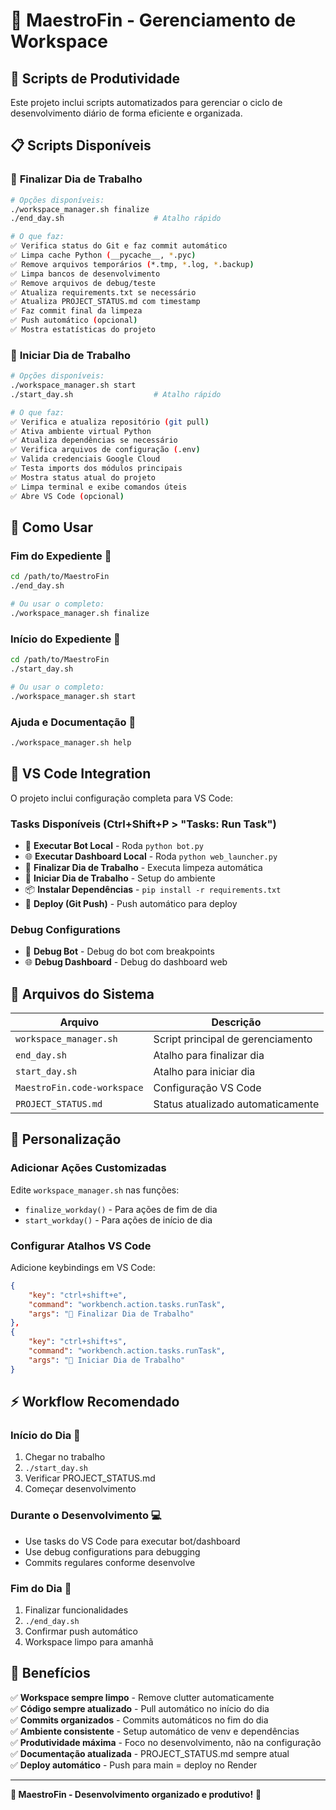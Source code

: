 # 🎼 MaestroFin - Gerenciamento de Workspace

## 🎯 **Scripts de Produtividade**

Este projeto inclui scripts automatizados para gerenciar o ciclo de desenvolvimento diário de forma eficiente e organizada.

## 📋 **Scripts Disponíveis**

### 🌙 **Finalizar Dia de Trabalho**
```bash
# Opções disponíveis:
./workspace_manager.sh finalize
./end_day.sh                    # Atalho rápido

# O que faz:
✅ Verifica status do Git e faz commit automático
✅ Limpa cache Python (__pycache__, *.pyc)
✅ Remove arquivos temporários (*.tmp, *.log, *.backup)
✅ Limpa bancos de desenvolvimento
✅ Remove arquivos de debug/teste
✅ Atualiza requirements.txt se necessário
✅ Atualiza PROJECT_STATUS.md com timestamp
✅ Faz commit final da limpeza
✅ Push automático (opcional)
✅ Mostra estatísticas do projeto
```

### 🌅 **Iniciar Dia de Trabalho**
```bash
# Opções disponíveis:
./workspace_manager.sh start
./start_day.sh                  # Atalho rápido

# O que faz:
✅ Verifica e atualiza repositório (git pull)
✅ Ativa ambiente virtual Python
✅ Atualiza dependências se necessário
✅ Verifica arquivos de configuração (.env)
✅ Valida credenciais Google Cloud
✅ Testa imports dos módulos principais
✅ Mostra status atual do projeto
✅ Limpa terminal e exibe comandos úteis
✅ Abre VS Code (opcional)
```

## 🚀 **Como Usar**

### **Fim do Expediente** 🌙
```bash
cd /path/to/MaestroFin
./end_day.sh

# Ou usar o completo:
./workspace_manager.sh finalize
```

### **Início do Expediente** 🌅
```bash
cd /path/to/MaestroFin
./start_day.sh

# Ou usar o completo:
./workspace_manager.sh start
```

### **Ajuda e Documentação** 📖
```bash
./workspace_manager.sh help
```

## 🔧 **VS Code Integration**

O projeto inclui configuração completa para VS Code:

### **Tasks Disponíveis** (Ctrl+Shift+P > "Tasks: Run Task")
- 🤖 **Executar Bot Local** - Roda `python bot.py`
- 🌐 **Executar Dashboard Local** - Roda `python web_launcher.py`
- 🧹 **Finalizar Dia de Trabalho** - Executa limpeza automática
- 🌅 **Iniciar Dia de Trabalho** - Setup do ambiente
- 📦 **Instalar Dependências** - `pip install -r requirements.txt`
- 🚀 **Deploy (Git Push)** - Push automático para deploy

### **Debug Configurations**
- 🤖 **Debug Bot** - Debug do bot com breakpoints
- 🌐 **Debug Dashboard** - Debug do dashboard web

## 📂 **Arquivos do Sistema**

| Arquivo | Descrição |
|---------|-----------|
| `workspace_manager.sh` | Script principal de gerenciamento |
| `end_day.sh` | Atalho para finalizar dia |
| `start_day.sh` | Atalho para iniciar dia |
| `MaestroFin.code-workspace` | Configuração VS Code |
| `PROJECT_STATUS.md` | Status atualizado automaticamente |

## 🎨 **Personalização**

### **Adicionar Ações Customizadas**
Edite `workspace_manager.sh` nas funções:
- `finalize_workday()` - Para ações de fim de dia
- `start_workday()` - Para ações de início de dia

### **Configurar Atalhos VS Code**
Adicione keybindings em VS Code:
```json
{
    "key": "ctrl+shift+e",
    "command": "workbench.action.tasks.runTask",
    "args": "🧹 Finalizar Dia de Trabalho"
},
{
    "key": "ctrl+shift+s",  
    "command": "workbench.action.tasks.runTask",
    "args": "🌅 Iniciar Dia de Trabalho"
}
```

## ⚡ **Workflow Recomendado**

### **Início do Dia** 🌅
1. Chegar no trabalho
2. `./start_day.sh`
3. Verificar PROJECT_STATUS.md
4. Começar desenvolvimento

### **Durante o Desenvolvimento** 💻
- Use tasks do VS Code para executar bot/dashboard
- Use debug configurations para debugging
- Commits regulares conforme desenvolve

### **Fim do Dia** 🌙
1. Finalizar funcionalidades
2. `./end_day.sh`
3. Confirmar push automático
4. Workspace limpo para amanhã

## 🎯 **Benefícios**

✅ **Workspace sempre limpo** - Remove clutter automaticamente  
✅ **Código sempre atualizado** - Pull automático no início do dia  
✅ **Commits organizados** - Commits automáticos no fim do dia  
✅ **Ambiente consistente** - Setup automático de venv e dependências  
✅ **Produtividade máxima** - Foco no desenvolvimento, não na configuração  
✅ **Documentação atualizada** - PROJECT_STATUS.md sempre atual  
✅ **Deploy automático** - Push para main = deploy no Render  

---

**🎼 MaestroFin - Desenvolvimento organizado e produtivo!** 🚀
